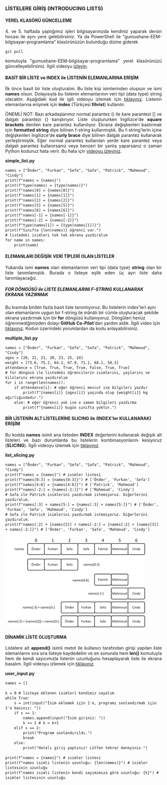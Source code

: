 <h3>LİSTELERE GİRİŞ (INTRODUCING LISTS)</h3>

<h4>YEREL KLASÖRÜ GÜNCELLEME</h4>
<p align="justify">4. ve 5. haftada yaptığımız işleri bilgisayarınızda kendiniz yaparak dersin hocası ile aynı yere gelebilirsiniz. Ya da PowerShell ile "gumushane-EEM-bilgisayar-programlama" klasörünüzün bulunduğu dizine giderek</p>

```
git pull
```

<p align="justify">komutuyla "gumushane-EEM-bilgisayar-programlama" yerel klasörünüzü güncelleyebilirsiniz. İlgili videoyu <a href="https://youtu.be/q27HubmtPhc">izleyin</a>.</p>


<h4>BASİT BİR LİSTE ve INDEX ile LİSTENİN ELEMANLARINA ERİŞİM</h4>
<p align="justify">İlk önce basit bir liste oluşturalım. Bu liste kişi isimlerinden oluşsun ve ismi <b>names</b> olsun. Dolayısıyla bu listenin elemanlarının veri tipi (data type) string olacaktır. Aşağıdaki kod ile igili videoyu izlemek için <a href="https://youtu.be/BDl163lYLQ0" target="_blank">tıklayınız</a>. Listenin elemanlarına erişmek için <b>index</b> (Türkçesi <b>fihrist</b>) kullanılır.</p>

<p align="justify">ÖNEMLİ NOT: Bazı arkadaşlarımız normal parantez () ile kare parantezi [] ve dalgalı parantezi {} karıştırıyor. Liste oluştururken İngilizce'de <b>square brackets</b> denilen kare parantez kullanılıyor. Ekrana değişkenleri bastırmak için <b>formatted string</b> diye bilinen f-string kullanmıştık. Bu f-string'lerin içine değişkenleri İngilizce'de <b>curly brace</b> diye bilinen dalgalı parantez kullanarak yerleştirmiştik. Eğer normal parantez kullanılan yerde kare parantez veya dalgalı parantez kullanırsanız veya benzeri bir yanlış yaparsanız o zaman Python kodunuz hata verir. Bu hata için <a href="https://youtu.be/svwxJ6BKG1o">videoyu izleyiniz</a>.</p>

<b>simple_list.py</b>

```
names = ["Önder", "Furkan", "Sefa", "Safa", "Patrick", "Mahmoud", "Cindy"]
print(f"names = {names}")
print(f"type(names) = {type(names)}")
print(f"names[0] = {names[0]}")
print(f"names[1] = {names[1]}")
print(f"names[2] = {names[2]}")
print(f"names[5] = {names[5]}")
print(f"names[6] = {names[6]}")
print(f"names[-1] = {names[-1]}")
print(f"names[-2] = {names[-2]}")
print(f"type(names[1]) = {type(names[1])}")
print(f"Sınıfta {len(names)} öğrenci var.")
# listedeki isimleri tek tek ekrana yazdıralım
for name in names:
    print(name)
```

<h4>ELEMANLARI DEĞİŞİK VERİ TİPLERİ OLAN LİSTELER</h4>

<p align="justify">Yukarıda ismi <b>names</b> olan elemanlarının veri tipi (data type) <b>string</b> olan bir liste tanımlamıştık. Burada o listeye eşlik eden üç ayrı liste daha tanımlayacağız.</p>

<h5>FOR DÖNGÜSÜ ile LİSTE ELEMANLARINI F-STRING KULLANARAK EKRANA YAZIRMAK</h5>
<p> Bu kısımda birden fazla basit liste tanımlıyoruz. Bu listelerin index'leri aynı olan elemanlarını uygun bir f-string ile mânâlı bir cümle oluşturacak şekilde ekrana yazdırmak için bir <b>for</b> döngüsü kullanıyoruz. Döngüleri henüz öğrenmediğimizden dolayı <b>GitHub Co-Pilot</b>'dan yardım aldık. İlgili video için <a href="https://www.youtube.com/watch?v=KnJXExjCgqE" target="_blank">tıklayınız</a>. Kodun üzerindeki yorumlardan da kodu anlayabilirsiniz.</p>

<b>multiple_list.py</b>

```
names = ["Önder", "Furkan", "Sefa", "Safa", "Patrick", "Mahmoud", "Cindy"]
ages = [20, 21, 21, 20, 23, 25, 24]
weight = [73.6, 75.2, 64.1, 67.9, 71.1, 68.1, 50.3]
attendance = [True, True, True, True, False, True, True]
# for döngüsü ile listedeki öğrencilerin isimlerini, yaşlarını ve kilolarını ekrana yazdıralım
for i in range(len(names)):
    if attendance[i]: # eğer öğrenci mevcut ise bilgileri yazdır
        print(f"{names[i]} {ages[i]} yaşında olup {weight[i]} kg ağırlığındadır.")
    else: # eğer öğrenci yok ise o zaman bilgileri yazdırma
        print(f"{names[i]} bugün sınıfta yoktur.")
```

<h4>BİR LİSTENİN ALT LİSTELERİNE SLICING ile (INDEX'ler KULLANARAK) ERİŞİM</h4>

<p align="justify">Bu kodda <b>names</b> isimli ana listeden <b>INDEX</b> değerlerini kullanarak değişik alt listeleri ve bazı durumlarda bu listelerin kombinasyonlarını kesiyoruz (<b>SLICING</b>). İlgili videoyu izlemek için <a href="https://youtu.be/hDPR_cEmaoM" target="_blank">tıklayınız</a>.</p>

<b>list_slicing.py</b>

```
names = ["Önder", "Furkan", "Sefa", "Safa", "Patrick", "Mahmoud", "Cindy"]
print(f"names = {names}") # isimler listesi
print(f"names[0:3] = {names[0:3]}") # ['Önder', 'Furkan', 'Sefa']
print(f"names[4:6] = {names[4:6]}") # ['Patrick', 'Mahmoud']
print(f"names[-2:] = {names[-2:]}") # ['Mahmoud', 'Cindy']
# Safa ile Patrick isimlerini yazdırmak istemiyoruz. Diğerlerini yazdıralım.
print(f"names[:3] + names[5:] = {names[:3] + names[5:]}") # ['Önder', 'Furkan', 'Sefa', 'Mahmoud', 'Cindy']
# Sefa ile Patrick isimlerini yazdırmak istemiyoruz. Diğerlerini yazdıralım.
print(f"names[:2] + [names[3]] + names[-2:] = {names[:2] + [names[3]] + names[-2:]}") # ['Önder', 'Furkan', 'Safa', 'Mahmoud', 'Cindy']
```

<img src="./resim/list-slicing.jpg" alt="ana listeyi slicing kullanarak alt listelere ayırma" width=450 height=auto>

<h4>DİNAMİK LİSTE OLUŞTURMA</h4>

<p align="justify">Listelere ait <b>append()</b> isimli metot ile kullanıcı tarafından girişi yapılan liste elemanlarını sıra sıra listeye kaydedelim ve en sonunda hem <b>len()</b> komutuyla hem de kendi sayıcımızla listenin uzunluğunu hesaplayarak liste ile ekrana basalım. İlgili videoyu izlemek için <a href="https://youtu.be/z_o6j1uvPYU" target="_blank">tıklayınız</a>.</p>

<b>user_input.py</b>

```
names = []

k = 0 # listeye eklenen isimleri kendimiz sayalım
while True:
    s = int(input("İsim eklemek için 1'e, programı sonlandırmak için 2'a basınız: "))
    if s == 1:
        names.append(input("İsim giriniz: "))
        k += 1 # k = k+1
    elif s == 2:
        print("Program sonlandırıldı.")
        break
    else:
        print("Hatalı giriş yaptınız! Lütfen tekrar deneyiniz.")

print(f"names = {names}") # isimler listesi
print(f"names isimli listenin uzunluğu: {len(names)}") # isimler listesinin uzunluğu
print(f"names isimli listenin kendi sayımımıza göre uzunluğu: {k}") # isimler listesinin uzunluğu
```